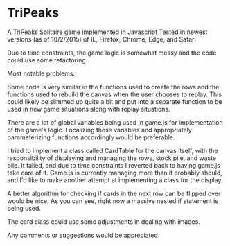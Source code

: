 # TriPeaks
A TriPeaks Solitaire game implemented in Javascript
Tested in newest versions (as of 10/2/2015) of IE, Firefox, Chrome, Edge, and Safari

Due to time constraints, the game logic is somewhat messy and the code could use some refactoring.

Most notable problems:

Some code is very similar in the functions used to create the rows and the functions
used to rebuild the canvas when the user chooses to replay.  This could likely be slimmed up quite
a bit and put into a separate function to be used in new game situations along with replay situations.

There are a lot of global variables being used in game.js for implementation of the game's logic.
Localizing these variables and appropriately parameterizing functions accordingly would be preferable.

I tried to implement a class called CardTable for the canvas itself, with the responsibility of displaying
and managing the rows, stock pile, and waste pile.  It failed, and due to time constraints I reverted back 
to having game.js take care of it.  Game.js is currently managing more than it probably should, and I'd like 
to make another attempt at implementing a class for the display.

A better algorithm for checking if cards in the next row can be flipped over would be nice. As you can see, 
right now a massive nested if statement is being used.

The card class could use some adjustments in dealing with images.

Any comments or suggestions would be appreciated.
